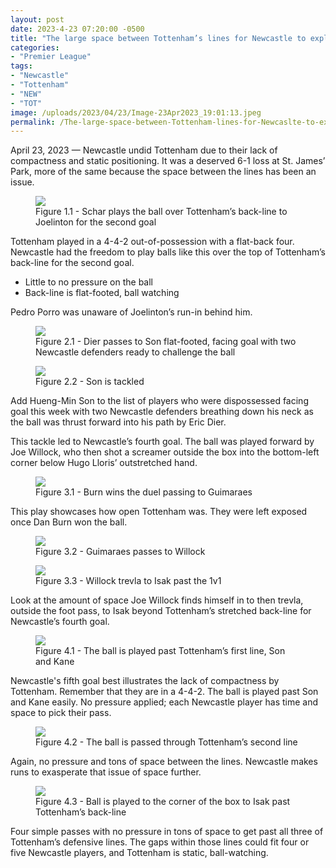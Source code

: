 ```yaml
---
layout: post
date: 2023-4-23 07:20:00 -0500
title: "The large space between Tottenham’s lines for Newcastle to exploit"
categories: 
- "Premier League"
tags:
- "Newcastle"
- "Tottenham"
- "NEW"
- "TOT"
image: /uploads/2023/04/23/Image-23Apr2023_19:01:13.jpeg
permalink: /The-large-space-between-Tottenham-lines-for-Newcaslte-to-exploit/
--- 
```


April 23, 2023 — Newcastle undid Tottenham due to their lack of compactness and static positioning. It was a deserved 6-1 loss at St. James’ Park, more of the same because the space between the lines has been an issue.

<!---more--->


<figure>
    <img src="https://tacticsjournal.com/uploads/2023/04/23/Joelinton_1.1-23Apr2023_18:22:29.jpeg">
    <figcaption>Figure 1.1 - Schar plays the ball over Tottenham’s back-line to Joelinton for the second goal</figcaption>
</figure> 

Tottenham played in a 4-4-2 out-of-possession with a flat-back four. Newcastle had the freedom to play balls like this over the top of Tottenham’s back-line for the second goal. 

- Little to no pressure on the ball 
- Back-line is flat-footed, ball watching 

Pedro Porro was unaware of Joelinton’s run-in behind him. 

<figure>
    <img src="https://tacticsjournal.com/uploads/2023/04/23/Dier_to_Son_1.1_-23Apr2023_18:23:27.jpeg">
    <figcaption>Figure 2.1 - Dier passes to Son flat-footed, facing goal with two Newcastle defenders ready to challenge the ball</figcaption>
</figure> 

<figure>
    <img src="https://tacticsjournal.com/uploads/2023/04/23/Dier_to_Son_2.2-23Apr2023_18:24:08.jpeg">
    <figcaption>Figure 2.2 - Son is tackled</figcaption>
</figure> 

Add Hueng-Min Son to the list of players who were dispossessed facing goal this week with two Newcastle defenders breathing down his neck as the ball was thrust forward into his path by Eric Dier. 

This tackle led to Newcastle’s fourth goal. The ball was played forward by Joe Willock, who then shot a screamer outside the box into the bottom-left corner below Hugo Lloris’ outstretched hand. 


<figure>
    <img src="https://github.com/kyleboas/tacticsjournal.com/blob/master/uploads/2023/04/23/Image-23Apr2023_18:31:58.jpeg?raw=true">
    <figcaption>Figure 3.1 - Burn wins the duel passing to Guimaraes</figcaption>
</figure> 

This play showcases how open Tottenham was. They were left exposed once Dan Burn won the ball.

<figure>
    <img src="https://tacticsjournal.com/uploads/2023/04/23/Willock_to_Isak_3.2-23Apr2023_18:32:58.jpeg">
    <figcaption>Figure 3.2 - Guimaraes passes to Willock</figcaption>
</figure> 

<figure>
    <img src="https://tacticsjournal.com/uploads/2023/04/23/Willock_to_Isak_3.3-23Apr2023_18:34:19.jpeg">
    <figcaption>Figure 3.3 - Willock trevla to Isak past the 1v1</figcaption>
</figure> 

Look at the amount of space Joe Willock finds himself in to then trevla, outside the foot pass, to Isak beyond Tottenham’s stretched back-line for Newcastle’s fourth goal. 


<figure>
    <img src="https://tacticsjournal.com/uploads/2023/04/23/Image-23Apr2023_19:00:47.jpeg">
    <figcaption>Figure 4.1 - The ball is played past Tottenham’s first line, Son and Kane</figcaption>
</figure> 

Newcastle's fifth goal best illustrates the lack of compactness by Tottenham. Remember that they are in a 4-4-2. The ball is played past Son and Kane easily. No pressure applied; each Newcastle player has time and space to pick their pass. 

<figure>
    <img src="https://tacticsjournal.com/uploads/2023/04/23/Image-23Apr2023_19:01:13.jpeg">
    <figcaption>Figure 4.2 - The ball is passed through Tottenham’s second line</figcaption>
</figure> 

Again, no pressure and tons of space between the lines. Newcastle makes runs to exasperate that issue of space further. 

<figure>
    <img src="https://tacticsjournal.com/uploads/2023/04/23/Image-23Apr2023_19:01:37.jpeg">
    <figcaption>Figure 4.3 - Ball is played to the corner of the box to Isak past Tottenham’s back-line</figcaption>
</figure> 

Four simple passes with no pressure in tons of space to get past all three of Tottenham’s defensive lines. The gaps within those lines could fit four or five Newcastle players, and Tottenham is static, ball-watching. 
